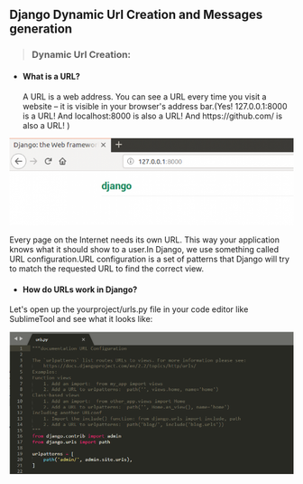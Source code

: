 ## Django Dynamic Url Creation and  Messages generation
> ### Dynamic Url Creation:
  - #### What is a URL?
    <p>A URL is a web address. You can see a URL every time you visit a website – it is visible in your browser's address bar.(Yes! 127.0.0.1:8000 is a URL! And localhost:8000 is also a URL! And https://github.com/ is also a URL! )</p>
    
<img src="urlimage.png" alt="url image"/>
 <p>Every page on the Internet needs its own URL. This way your application knows what it should show to a user.In Django, we use something called URL configuration.URL configuration is a set of patterns that Django will try to match the requested URL to find the correct view.</p>
  
  - #### How do URLs work in Django?
  <p>Let's open up the yourproject/urls.py file in your code editor like SublimeTool and see what it looks like:</p>
  
  <img src="urlsconf.png" alt="urlconf image"/>
  
